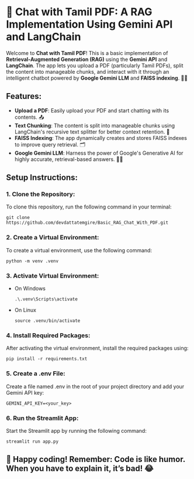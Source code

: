 # 📝 Chat with Tamil PDF: A RAG Implementation Using Gemini API and LangChain

Welcome to **Chat with Tamil PDF**! This is a basic implementation of **Retrieval-Augmented Generation (RAG)** using the **Gemini API** and **LangChain**. The app lets you upload a PDF (particularly Tamil PDFs), split the content into manageable chunks, and interact with it through an intelligent chatbot powered by **Google Gemini LLM** and **FAISS indexing**. 🧠📄

## Features:
- **Upload a PDF**: Easily upload your PDF and start chatting with its contents. 📤
- **Text Chunking**: The content is split into manageable chunks using LangChain's recursive text splitter for better context retention. 🔗
- **FAISS Indexing**: The app dynamically creates and stores FAISS indexes to improve query retrieval. 🗂️
- **Google Gemini LLM**: Harness the power of Google's Generative AI for highly accurate, retrieval-based answers. 💬🤖

## Setup Instructions:

### 1. Clone the Repository:
To clone this repository, run the following command in your terminal:
```
git clone https://github.com/devdattatemgire/Basic_RAG_Chat_With_PDF.git
```

### 2. Create a Virtual Environment:
To create a virtual environment, use the following command:
```
python -m venv .venv
```

### 3. Activate Virtual Environment:
  - On Windows
    ```
    .\.venv\Scripts\activate
    ```
  - On Linux
    ```
    source .venv/bin/activate
    ```
### 4. Install Required Packages:
After activating the virtual environment, install the required packages using:
```
pip install -r requirements.txt
```

### 5. Create a .env File:
Create a file named .env in the root of your project directory and add your Gemini API key:
```
GEMINI_API_KEY=<your_key>
```

### 6. Run the Streamlit App:
Start the Streamlit app by running the following command:
```
streamlit run app.py
```

## 🎉 Happy coding! Remember: Code is like humor. When you have to explain it, it’s bad! 😂
  
